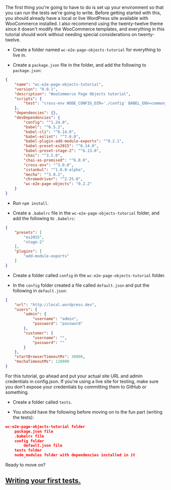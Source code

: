 The first thing you're going to have to do is set up your environment so that you can run the tests we're going to write. Before getting started with this, you should already have a local or live WordPress site available with WooCommerce installed. I also recommend using the twenty-twelve theme since it doesn't modify the WooCommerce templates, and everything in this tutorial should work without needing special considerations on twenty-twelve.

- Create a folder named `wc-e2e-page-objects-tutorial` for everything to live in.

- Create a `package.json` file in the folder, and add the following to `package.json`:

```json
{
	"name": "wc-e2e-page-objects-tutorial",
	"version": "0.0.1",
	"description": "WooCommerce Page Objects tutorial",
	"scripts": {
		"test": "cross-env NODE_CONFIG_DIR='./config' BABEL_ENV=commonjs mocha --compilers js:babel-register --recursive"
	},
	"dependencies": {},
	"devDependencies": {
		"config": "^1.24.0",
		"babel": "^6.5.2",
		"babel-cli": "^6.14.0",
		"babel-eslint": "^7.0.0",
		"babel-plugin-add-module-exports": "^0.2.1",
		"babel-preset-es2015": "^6.14.0",
		"babel-preset-stage-2": "^6.13.0",
		"chai": "^3.5.0",
		"chai-as-promised": "^6.0.0",
		"cross-env": "^3.0.0",
		"istanbul": "^1.0.0-alpha",
		"mocha": "^3.0.2",
		"chromedriver": "^2.25.0",
		"wc-e2e-page-objects": "0.2.2"
	}
}
```

- Run `npm install`.

- Create a `.babelrc` file in the `wc-e2e-page-objects-tutorial` folder, and add the following to `.babelrc`:

```json
{
	"presets": [
		"es2015",
		"stage-2"
	],
	"plugins": [
		"add-module-exports"
	]
}
```

- Create a folder called `config` in the `wc-e2e-page-objects-tutorial` folder.

- In the `config` folder created a file called `default.json` and put the following in `default.json`:

```json
{
	"url": "http://local.wordpress.dev",
	"users": {
		"admin": {
			"username": "admin",
			"password": "password"
		},
		"customer": {
			"username": "",
			"password": ""
		}
	},
	"startBrowserTimeoutMs": 30000,
	"mochaTimeoutMs": 120000
}
```
For this tutorial, go ahead and put your actual site URL and admin credentials in config.json. If you're using a live site for testing, make sure you don't expose your credentials by committing them to GitHub or something.

- Create a folder called `tests`.

- You should have the following before moving on to the fun part (writing the tests):

```json
wc-e2e-page-objects-tutorial folder
	package.json file
	.babelrc file
	config folder
		default.json file
	tests folder
	node_modules folder with dependencies installed in it
```

Ready to move on?

## [Writing your first tests.](tutorial-first-test.html)
